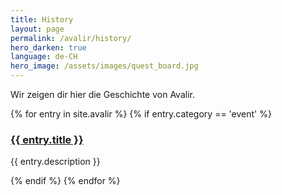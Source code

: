 ```yaml
---
title: History
layout: page
permalink: /avalir/history/
hero_darken: true
language: de-CH
hero_image: /assets/images/quest_board.jpg
---
```


Wir zeigen dir hier die Geschichte von Avalir.

{% for entry in site.avalir %}
{% if entry.category == 'event' %}

<div class="timeline-event">
  <p><a href="{{ entry.url }}"><h3>{{ entry.title }}</h3></a></p>
  <p>{{ entry.description }}</p>
</div>
{% endif %}
{% endfor %}
